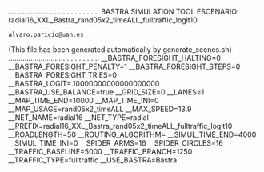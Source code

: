 .............................................
    BASTRA SIMULATION TOOL
    ESCENARIO: radial16_XXL_Bastra_rand05x2_timeALL_fulltraffic_logit10

    alvaro.paricio@uah.es
(This file has been generated automatically by generate_scenes.sh)
.............................................
__BASTRA_FORESIGHT_HALTING=0
__BASTRA_FORESIGHT_PENALTY=1
__BASTRA_FORESIGHT_STEPS=0
__BASTRA_FORESIGHT_TRIES=0
__BASTRA_LOGIT=.10000000000000000000
__BASTRA_USE_BALANCE=true
__GRID_SIZE=0
__LANES=1
__MAP_TIME_END=10000
__MAP_TIME_INI=0
__MAP_USAGE=rand05x2_timeALL
__MAX_SPEED=13.9
__NET_NAME=radial16
__NET_TYPE=radial
__PREFIX=radial16_XXL_Bastra_rand05x2_timeALL_fulltraffic_logit10
__ROADLENGTH=50
__ROUTING_ALGORITHM=
__SIMUL_TIME_END=4000
__SIMUL_TIME_INI=0
__SPIDER_ARMS=16
__SPIDER_CIRCLES=16
__TRAFFIC_BASELINE=5000
__TRAFFIC_BRANCH=1250
__TRAFFIC_TYPE=fulltraffic
__USE_BASTRA=Bastra
